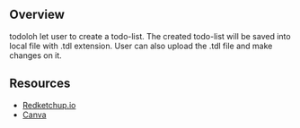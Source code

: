 
## Overview
todoloh let user to create a todo-list. The created todo-list will be saved into local file with .tdl extension. User can also upload the .tdl file and make changes on it. 


## Resources
 - <a href="https://redketchup.io/icon-converter">Redketchup.io</a>
 - <a href="https://www.canva.com/colors/color-palettes/">Canva</a>
